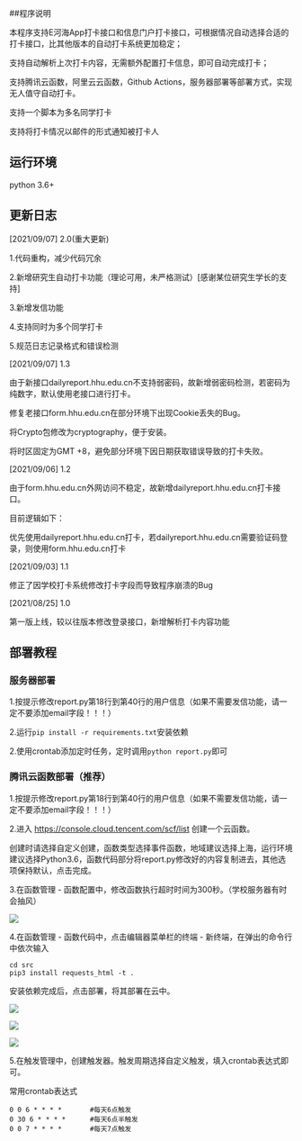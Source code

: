 ##程序说明

本程序支持E河海App打卡接口和信息门户打卡接口，可根据情况自动选择合适的打卡接口，比其他版本的自动打卡系统更加稳定；

支持自动解析上次打卡内容，无需额外配置打卡信息，即可自动完成打卡；

支持腾讯云函数，阿里云云函数，Github Actions，服务器部署等部署方式，实现无人值守自动打卡。

支持一个脚本为多名同学打卡

支持将打卡情况以邮件的形式通知被打卡人

## 运行环境

python 3.6+

## 更新日志
[2021/09/07] 2.0(重大更新)

1.代码重构，减少代码冗余

2.新增研究生自动打卡功能（理论可用，未严格测试）[感谢某位研究生学长的支持]

3.新增发信功能

4.支持同时为多个同学打卡

5.规范日志记录格式和错误检测

[2021/09/07] 1.3

由于新接口dailyreport.hhu.edu.cn不支持弱密码，故新增弱密码检测，若密码为纯数字，默认使用老接口进行打卡。

修复老接口form.hhu.edu.cn在部分环境下出现Cookie丢失的Bug。

将Crypto包修改为cryptography，便于安装。

将时区固定为GMT +8，避免部分环境下因日期获取错误导致的打卡失败。

[2021/09/06] 1.2

由于form.hhu.edu.cn外网访问不稳定，故新增dailyreport.hhu.edu.cn打卡接口。

目前逻辑如下：

优先使用dailyreport.hhu.edu.cn打卡，若dailyreport.hhu.edu.cn需要验证码登录，则使用form.hhu.edu.cn打卡

[2021/09/03] 1.1

修正了因学校打卡系统修改打卡字段而导致程序崩溃的Bug

[2021/08/25] 1.0

第一版上线，较以往版本修改登录接口，新增解析打卡内容功能


## 部署教程

### 服务器部署

1.按提示修改report.py第18行到第40行的用户信息（如果不需要发信功能，请一定不要添加email字段！！！）

2.运行`pip install -r requirements.txt`安装依赖

2.使用crontab添加定时任务，定时调用`python report.py`即可

### 腾讯云函数部署（推荐）

1.按提示修改report.py第18行到第40行的用户信息（如果不需要发信功能，请一定不要添加email字段！！！）

2.进入 https://console.cloud.tencent.com/scf/list 创建一个云函数。

创建时请选择自定义创建，函数类型选择事件函数，地域建议选择上海，运行环境建议选择Python3.6，函数代码部分将report.py修改好的内容复制进去，其他选项保持默认，点击完成。

3.在函数管理 - 函数配置中，修改函数执行超时时间为300秒。（学校服务器有时会抽风）

![](https://s3.bmp.ovh/imgs/2021/09/0780506568bb57ff.png)

4.在函数管理 - 函数代码中，点击编辑器菜单栏的终端 - 新终端，在弹出的命令行中依次输入

```
cd src
pip3 install requests_html -t .
```
安装依赖完成后，点击部署，将其部署在云中。

![](https://s3.bmp.ovh/imgs/2021/09/1ff9367bf1b23e00.png)

![](https://s3.bmp.ovh/imgs/2021/09/1c754d57a5110b21.png)

![](https://s3.bmp.ovh/imgs/2021/09/aa624c1fadaeb612.png)

5.在触发管理中，创建触发器。触发周期选择自定义触发，填入crontab表达式即可。

常用crontab表达式

```
0 0 6 * * * *       #每天6点触发
0 30 6 * * * *      #每天6点半触发
0 0 7 * * * *       #每天7点触发
```
